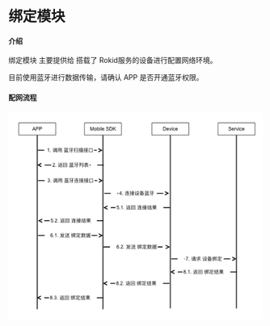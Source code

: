 # 绑定模块

#### 介绍

绑定模块 主要提供给 搭载了 Rokid服务的设备进行配置网络环境。

目前使用蓝牙进行数据传输，请确认 APP 是否开通蓝牙权限。

#### 配网流程

![](media/binder.png)




